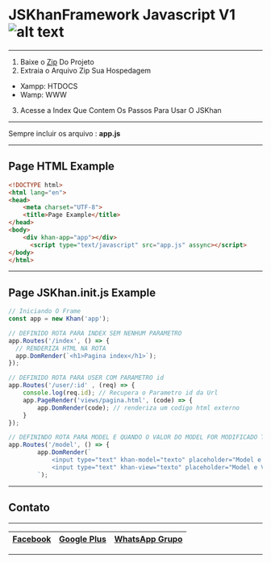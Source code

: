 # JSKhanFramework Javascript V1  ![alt text](http://brg4pafj.apps.lair.io/assets/images/icone.ico "Logo JSKHAN")
__________________________________________________________

  1. Baixe o [Zip](https://codeload.github.com/PauloSergioRomaoJunior/JSKhanFramework/zip/master) Do Projeto
  2. Extraia o Arquivo Zip Sua Hospedagem
   * Xampp: HTDOCS
   * Wamp: WWW
  3. Acesse a Index Que Contem Os Passos Para Usar O JSKhan
  
__________________________________________________________

Sempre incluir os arquivo : **app.js**

__________________________________________________________
## Page HTML Example
```html
<!DOCTYPE html>
<html lang="en">
<head>
	<meta charset="UTF-8">
	<title>Page Example</title>
</head>
<body>
    <div khan-app="app"></div>
	  <script type="text/javascript" src="app.js" assync></script>
</body>
</html>
```
__________________________________________________________
## Page JSKhan.init.js Example
```javascript
// Iniciando O Frame
const app = new Khan('app');

// DEFINIDO ROTA PARA INDEX SEM NENHUM PARAMETRO
app.Routes('/index', () => {
  // RENDERIZA HTML NA ROTA
  app.DomRender(`<h1>Pagina index</h1>`);
});

// DEFINIDO ROTA PARA USER COM PARAMETRO id
app.Routes('/user/:id' , (req) => {
    console.log(req.id); // Recupera o Parametro id da Url
    app.PageRender('views/pagina.html', (code) => {
        app.DomRender(code); // renderiza um codigo html externo
    }
});

// DEFININDO ROTA PARA MODEL E QUANDO O VALOR DO MODEL FOR MODIFICADO TAMBEM MODIFICA NO VIEW
app.Routes('/model', () => {
		app.DomRender(`
			<input type="text" khan-model="texto" placeholder="Model e View 1 Com Inputs"/><br/>
			<input type="text" khan-view="texto" placeholder="Model e View 1 Com Inputs"/>
		`);
```
__________________________________________________________

## Contato
__________________________________________________________
[Facebook](http://facebook.com/PauloRodriguesYT) | [Google Plus](https://plus.google.com/108514517889295797166) | [WhatsApp Grupo](https://chat.whatsapp.com/0BVQ8R1AjeRA056eKKU1ZF)
------------ | ------------- | -------------

__________________________________________________________
